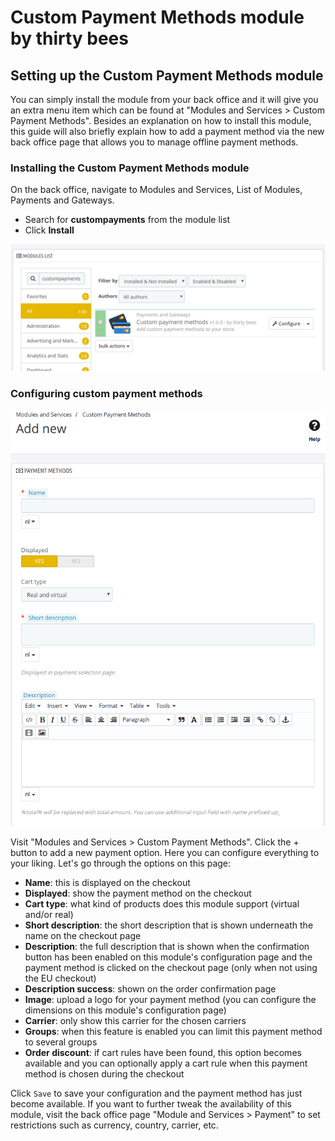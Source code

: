 # Custom Payment Methods module by thirty bees

## Setting up the Custom Payment Methods module

You can simply install the module from your back office and it will give you an extra menu item which can be found at "Modules and Services > Custom Payment Methods".
Besides an explanation on how to install this module, this guide will also briefly explain how to add a payment method via the new back office page that allows you to manage offline payment methods.

### Installing the Custom Payment Methods module  

On the back office, navigate to Modules and Services, List of Modules, Payments and Gateways.

- Search for **custompayments** from the module list
- Click **Install**  

![Custom Payment Methods](../../../thirtybees/images/merchants-guide/native-modules/custompaymentmethodssearch.png)

### Configuring custom payment methods

![Add new Custom Payment methods](../../../thirtybees/images/merchants-guide/native-modules/addnewcustompayment.png)

Visit "Modules and Services > Custom Payment Methods". Click the + button to add a new payment option. Here you can configure everything to your liking. Let's go through the options on this page:  

- **Name**: this is displayed on the checkout
- **Displayed**: show the payment method on the checkout
- **Cart type**: what kind of products does this module support (virtual and/or real)
- **Short description**: the short description that is shown underneath the name on the checkout page
- **Description**: the full description that is shown when the confirmation button has been enabled on this module's configuration page and the payment method is clicked on the checkout page (only when not using the EU checkout)
- **Description success**: shown on the order confirmation page
- **Image**: upload a logo for your payment method (you can configure the dimensions on this module's configuration page)
- **Carrier**: only show this carrier for the chosen carriers
- **Groups**: when this feature is enabled you can limit this payment method to several groups
- **Order discount**: if cart rules have been found, this option becomes available and you can optionally apply a cart rule when this payment method is chosen during the checkout

Click `Save` to save your configuration and the payment method has just become available. If you want to further tweak the availability of this module, visit the back office page "Module and Services > Payment" to set restrictions such as currency, country, carrier, etc.
